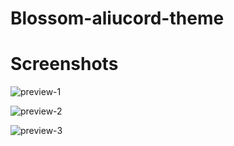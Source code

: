 # Blossom-aliucord-theme
# Screenshots

![preview-1](https://github.com/ukivie/blossom-aliucord-theme/assets/158360149/f5c560e5-5cf6-4833-b80b-f15941bff306)

![preview-2](https://github.com/ukivie/blossom-aliucord-theme/assets/158360149/25a04141-0e09-4a5b-8563-a8e2d9ccb2b3)

![preview-3](https://github.com/ukivie/blossom-aliucord-theme/assets/158360149/8a688bf8-4f1d-49d0-913e-0022446de1e3)
